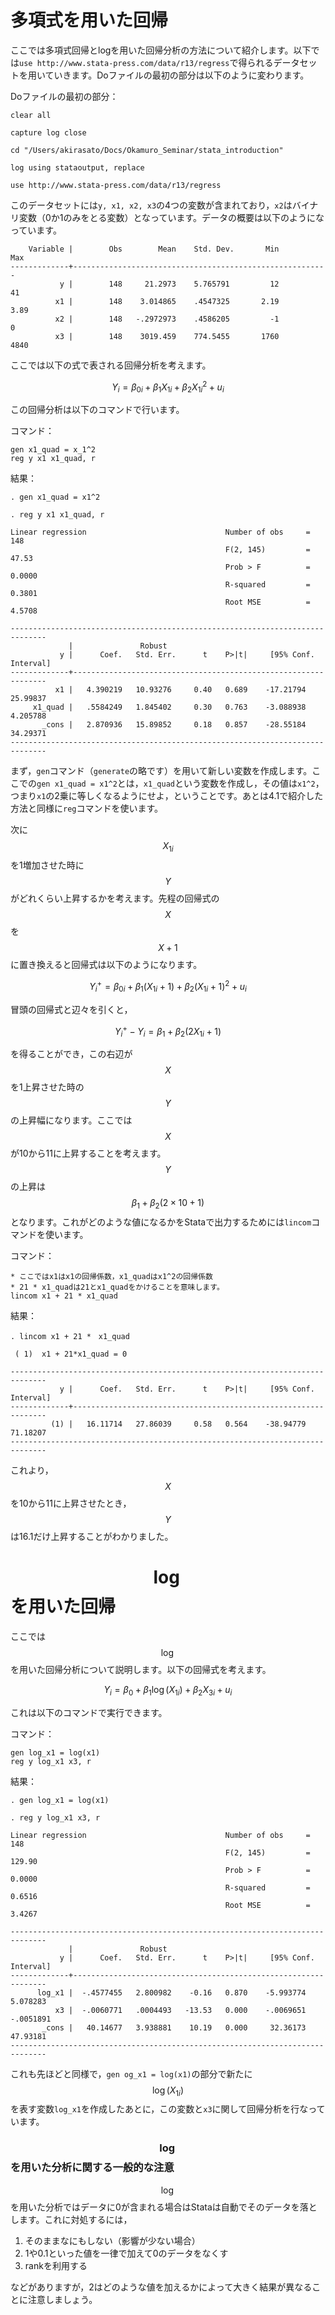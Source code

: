# 多項式を用いた回帰

ここでは多項式回帰とlogを用いた回帰分析の方法について紹介します。以下では`use http://www.stata-press.com/data/r13/regress`で得られるデータセットを用いていきます。Doファイルの最初の部分は以下のように変わります。

Doファイルの最初の部分：
```
clear all

capture log close

cd "/Users/akirasato/Docs/Okamuro_Seminar/stata_introduction"

log using stataoutput, replace

use http://www.stata-press.com/data/r13/regress
```

このデータセットには`y, x1, x2, x3`の4つの変数が含まれており，`x2`はバイナリ変数（0か1のみをとる変数）となっています。データの概要は以下のようになっています。

```
    Variable |        Obs        Mean    Std. Dev.       Min        Max
-------------+---------------------------------------------------------
           y |        148     21.2973    5.765791         12         41
          x1 |        148    3.014865    .4547325       2.19       3.89
          x2 |        148   -.2972973    .4586205         -1          0
          x3 |        148    3019.459    774.5455       1760       4840
```

ここでは以下の式で表される回帰分析を考えます。

$$
Y_i = \beta_{0i} + \beta_1 X_{1i} + \beta_2 X_{1i}^2 + u_i
$$

この回帰分析は以下のコマンドで行います。

コマンド：
```
gen x1_quad = x_1^2
reg y x1 x1_quad, r
```

結果：
```
. gen x1_quad = x1^2

. reg y x1 x1_quad, r

Linear regression                               Number of obs     =        148
                                                F(2, 145)         =      47.53
                                                Prob > F          =     0.0000
                                                R-squared         =     0.3801
                                                Root MSE          =     4.5708

------------------------------------------------------------------------------
             |               Robust
           y |      Coef.   Std. Err.      t    P>|t|     [95% Conf. Interval]
-------------+----------------------------------------------------------------
          x1 |   4.390219   10.93276     0.40   0.689    -17.21794    25.99837
     x1_quad |   .5584249   1.845402     0.30   0.763    -3.088938    4.205788
       _cons |   2.870936   15.89852     0.18   0.857    -28.55184    34.29371
------------------------------------------------------------------------------
```

まず，`gen`コマンド（`generate`の略です）を用いて新しい変数を作成します。ここでの`gen x1_quad = x1^2`とは，`x1_quad`という変数を作成し，その値は`x1^2`，つまり`x1`の2乗に等しくなるようにせよ，ということです。あとは4.1で紹介した方法と同様に`reg`コマンドを使います。

次に$$X_{1i}$$を1増加させた時に$$Y$$がどれくらい上昇するかを考えます。先程の回帰式の$$X$$を$$X + 1$$に置き換えると回帰式は以下のようになります。

$$
Y_{i}^+ = \beta_{0i} + \beta_1 (X_{1i} + 1) + \beta_2 (X_{1i} + 1)^2 + u_i
$$

冒頭の回帰式と辺々を引くと，

$$
Y_{i}^+ - Y_i = \beta_1 + \beta_2 (2 X_{1i} + 1)
$$

を得ることができ，この右辺が$$X$$を1上昇させた時の$$Y$$の上昇幅になります。ここでは$$X$$が10から11に上昇することを考えます。$$Y$$の上昇は$$\beta_1 + \beta_2 (2\times10 + 1)$$となります。これがどのような値になるかをStataで出力するためには`lincom`コマンドを使います。

コマンド：
```
* ここではx1はx1の回帰係数，x1_quadはx1^2の回帰係数
* 21 * x1_quadは21とx1_quadをかけることを意味します。
lincom x1 + 21 * x1_quad
```

結果：
```
. lincom x1 + 21 *　x1_quad

 ( 1)  x1 + 21*x1_quad = 0

------------------------------------------------------------------------------
           y |      Coef.   Std. Err.      t    P>|t|     [95% Conf. Interval]
-------------+----------------------------------------------------------------
         (1) |   16.11714   27.86039     0.58   0.564    -38.94779    71.18207
------------------------------------------------------------------------------
```

これより，$$X$$を10から11に上昇させたとき，$$Y$$は16.1だけ上昇することがわかりました。

# $$\log$$を用いた回帰

ここでは$$\log$$を用いた回帰分析について説明します。以下の回帰式を考えます。

$$
Y_i = \beta_0 + \beta_1 \log (X_{1i}) + \beta_2 X_{3i} + u_i
$$

これは以下のコマンドで実行できます。

コマンド：
```
gen log_x1 = log(x1)
reg y log_x1 x3, r
```

結果：
```
. gen log_x1 = log(x1)

. reg y log_x1 x3, r

Linear regression                               Number of obs     =        148
                                                F(2, 145)         =     129.90
                                                Prob > F          =     0.0000
                                                R-squared         =     0.6516
                                                Root MSE          =     3.4267

------------------------------------------------------------------------------
             |               Robust
           y |      Coef.   Std. Err.      t    P>|t|     [95% Conf. Interval]
-------------+----------------------------------------------------------------
      log_x1 |  -.4577455   2.800982    -0.16   0.870    -5.993774    5.078283
          x3 |  -.0060771   .0004493   -13.53   0.000    -.0069651   -.0051891
       _cons |   40.14677   3.938881    10.19   0.000     32.36173    47.93181
------------------------------------------------------------------------------
```

これも先ほどと同様で，`gen og_x1 = log(x1)`の部分で新たに$$\log (X_{1i})$$を表す変数`log_x1`を作成したあとに，この変数と`x3`に関して回帰分析を行なっています。

### $$\log$$を用いた分析に関する一般的な注意

$$\log$$を用いた分析ではデータに0が含まれる場合はStataは自動でそのデータを落とします。これに対処するには，

1. そのままなにもしない（影響が少ない場合）
2. 1や0.1といった値を一律で加えて0のデータをなくす
3. rankを利用する

などがありますが，2はどのような値を加えるかによって大きく結果が異なることに注意しましょう。